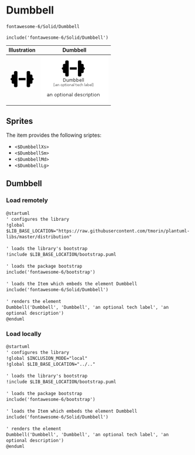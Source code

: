 # Dumbbell


```text
fontawesome-6/Solid/Dumbbell
```

```text
include('fontawesome-6/Solid/Dumbbell')
```



| Illustration | Dumbbell |
| :---: | :---: |
| ![illustration for Illustration](../../fontawesome-6/Solid/Dumbbell.png) | ![illustration for Dumbbell](../../fontawesome-6/Solid/Dumbbell.Local.png) |



## Sprites
The item provides the following sriptes:

- `<$DumbbellXs>`
- `<$DumbbellSm>`
- `<$DumbbellMd>`
- `<$DumbbellLg>`





## Dumbbell

### Load remotely
```plantuml
@startuml
' configures the library
!global $LIB_BASE_LOCATION="https://raw.githubusercontent.com/tmorin/plantuml-libs/master/distribution"

' loads the library's bootstrap
!include $LIB_BASE_LOCATION/bootstrap.puml

' loads the package bootstrap
include('fontawesome-6/bootstrap')

' loads the Item which embeds the element Dumbbell
include('fontawesome-6/Solid/Dumbbell')

' renders the element
Dumbbell('Dumbbell', 'Dumbbell', 'an optional tech label', 'an optional description')
@enduml
```

### Load locally
```plantuml
@startuml
' configures the library
!global $INCLUSION_MODE="local"
!global $LIB_BASE_LOCATION="../.."

' loads the library's bootstrap
!include $LIB_BASE_LOCATION/bootstrap.puml

' loads the package bootstrap
include('fontawesome-6/bootstrap')

' loads the Item which embeds the element Dumbbell
include('fontawesome-6/Solid/Dumbbell')

' renders the element
Dumbbell('Dumbbell', 'Dumbbell', 'an optional tech label', 'an optional description')
@enduml
```

